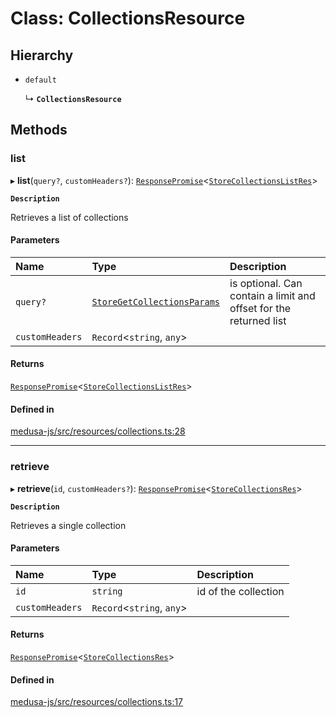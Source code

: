 # Class: CollectionsResource

## Hierarchy

- `default`

  ↳ **`CollectionsResource`**

## Methods

### list

▸ **list**(`query?`, `customHeaders?`): [`ResponsePromise`](../modules/internal.md#responsepromise)<[`StoreCollectionsListRes`](../modules/internal-33.md#storecollectionslistres)\>

**`Description`**

Retrieves a list of collections

#### Parameters

| Name | Type | Description |
| :------ | :------ | :------ |
| `query?` | [`StoreGetCollectionsParams`](internal-33.StoreGetCollectionsParams.md) | is optional. Can contain a limit and offset for the returned list |
| `customHeaders` | `Record`<`string`, `any`\> |  |

#### Returns

[`ResponsePromise`](../modules/internal.md#responsepromise)<[`StoreCollectionsListRes`](../modules/internal-33.md#storecollectionslistres)\>

#### Defined in

[medusa-js/src/resources/collections.ts:28](https://github.com/hieunguyenzzz/medusa/blob/0b0d50b4/packages/medusa-js/src/resources/collections.ts#L28)

___

### retrieve

▸ **retrieve**(`id`, `customHeaders?`): [`ResponsePromise`](../modules/internal.md#responsepromise)<[`StoreCollectionsRes`](../modules/internal-33.md#storecollectionsres)\>

**`Description`**

Retrieves a single collection

#### Parameters

| Name | Type | Description |
| :------ | :------ | :------ |
| `id` | `string` | id of the collection |
| `customHeaders` | `Record`<`string`, `any`\> |  |

#### Returns

[`ResponsePromise`](../modules/internal.md#responsepromise)<[`StoreCollectionsRes`](../modules/internal-33.md#storecollectionsres)\>

#### Defined in

[medusa-js/src/resources/collections.ts:17](https://github.com/hieunguyenzzz/medusa/blob/0b0d50b4/packages/medusa-js/src/resources/collections.ts#L17)
